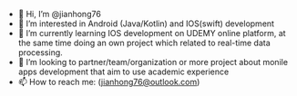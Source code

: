 - 👋 Hi, I’m @jianhong76
- 👀 I’m interested in Android (Java/Kotlin) and IOS(swift) development
- 🌱 I’m currently learning IOS development on UDEMY online platform, at the same time doing an own project which related to real-time data processing.
- 💞️ I’m looking to partner/team/organization or more project about monile apps development that aim to use academic experience
- 📫 How to reach me: (jianhong76@outlook.com)

<!---
jianhong76/jianhong76 is a ✨ special ✨ repository because its `README.md` (this file) appears on your GitHub profile.
You can click the Preview link to take a look at your changes.
--->
